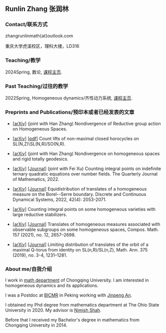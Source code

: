 ## Runlin Zhang 张润林

### Contact/联系方式

zhangrunlinmath{at}outlook.com

重庆大学虎溪校区，理科大楼，LD316

### Teaching/教学
2024Spring, 数论, [课程主页](https://runlinzhang.github.io/teaching2024sp).


### Past Teaching/过往的教学
2022Spring, Homogeneous dynamics/齐性动力系统, [课程主页](https://runlinzhang.github.io/teaching).

### Preprints and Publications/预印本或者已经发表的文章

- [[arXiv]](https://arxiv.org/abs/2209.06463) (joint with Han Zhang) Nondivergence of Reductive group action on Homogeneous Spaces.

- [[arXiv]](https://arxiv.org/abs/2111.09584) [[pdf]](https://runlinzhang.github.io/Horocycles.pdf?raw=true) Count lifts of non-maximal closed horocycles on SL(N,Z)\SL(N,R)/SO(N,R).

- [[arXiv]](https://arxiv.org/abs/2111.02002) (joint with Han Zhang) Nondivergence on homogeneous spaces and rigid totally geodesics.

- [[arXiv]](https://arxiv.org/abs/2103.10707)  [[Journal]](https://academic.oup.com/qjmath/advance-article-abstract/doi/10.1093/qmath/haac039/6874956?utm_source=advanceaccess&utm_campaign=qjmath&utm_medium=email)  (joint with Fei Xu) Counting integral points on indefinite ternary quadratic equations over number fields.  The Quarterly Journal of Mathematics, 2022.

- [[arXiv]](https://arxiv.org/abs/2012.07468) [[Journal]](http://dx.doi.org/10.3934/dcds.2021183) Equidistribution of translates of a homogeneous measure on the Borel--Serre boundary. Discrete and Continuous Dynamical Systems, 2022, 42(4): 2053-2071.

- [[arXiv]](https://arxiv.org/abs/2012.00178) Counting integral points on some homogeneous varieties with large reductive stabilizers.

- [[arXiv]](https://arxiv.org/abs/1909.02666) [[Journal]](https://doi.org/10.1112/S0010437X21007624) Translates of homogeneous measures associated with observable subgroups on some homogeneous spaces, Compos. Math. 157 (2021), no. 12, 2657–2698. 

- [[arXiv]](https://arxiv.org/abs/1804.00226) [[Journal]](https://link.springer.com/article/10.1007%2Fs00208-019-01896-3) Limiting distribution of translates of the orbit of a maximal Q-torus from identity on SL(n,R)/SL(n,Z), Math. Ann. 375 (2019), no. 3-4, 1231–1281.
 

### About me/自我介绍

I work in [math department](http://sci.cqu.edu.cn) of Chongqing University.  I am interested in homogeneous dynamics and its applications.

I was a Postdoc at [BICMR](http://bicmr.pku.edu.cn) in Peking working with [Jinpeng An](https://www.math.pku.edu.cn/teachers/anjp/). 

I obtained my Phd degree from mathematics department at The Ohio State University in 2020.  My advisor is [Nimish Shah](https://people.math.osu.edu/shah.595/).

Before that I received my Bachelor's degree in mathematics from Chongqing University in 2014.
